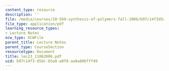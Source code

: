 ```yaml
---
content_type: resource
description: ''
file: /media/courses/10-569-synthesis-of-polymers-fall-2006/b97c14f3d5dc65a0a0f8aa8a80bfff49_lec23_11062006.pdf
file_type: application/pdf
learning_resource_types:
- Lecture Notes
ocw_type: OCWFile
parent_title: Lecture Notes
parent_type: CourseSection
resourcetype: Document
title: lec23_11062006.pdf
uid: b97c14f3-d5dc-65a0-a0f8-aa8a80bfff49
---
```

